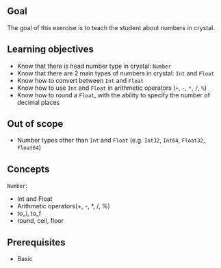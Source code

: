 ## Goal

The goal of this exercise is to teach the student about numbers in crystal.

## Learning objectives

- Know that there is head number type in crystal: `Number`
- Know that there are 2 main types of numbers in crystal: `Int` and `Float`
- Know how to convert between `Int` and `Float`
- Know how to use `Int` and `Float` in arithmetic operators (`+`, `-`, `*`, `/`, `%`)
- Know how to round a `Float`, with the ability to specify the number of decimal places

## Out of scope

- Number types other than `Int` and `Float` (e.g. `Int32`, `Int64`, `Float32`, `Float64`)

## Concepts

`Number`:

- Int and Float
- Arithmetic operators(+, -, \*, /, %)
- to_i, to_f
- round, ceil, floor

## Prerequisites

- Basic
